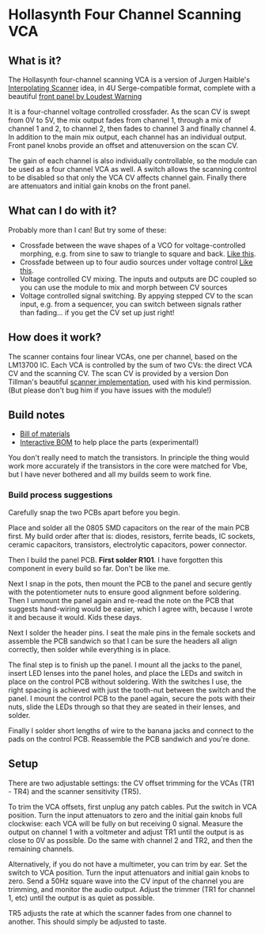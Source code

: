 # Hollasynth Four Channel Scanning VCA

##  What is it?

The Hollasynth four-channel scanning VCA is a version of Jurgen Haible's [Interpolating Scanner](http://jhaible.com/legacy/tonline_stuff/jh_ipscan.html) idea, in 4U Serge-compatible format, complete with a beautiful [front panel by Loudest Warning](http://www.loudestwarning.co.uk/portfolio/hollasynth-four-channel-scanning-vca/)

It is a four-channel voltage controlled crossfader. As the scan CV is swept from 0V to 5V, the mix output fades from channel 1, through a mix of channel 1 and 2, to channel 2, then fades to channel 3 and finally channel 4. In addition to the main mix output, each channel has an individual output. Front panel knobs provide an offset and attenuversion on the scan CV. 

The gain of each channel is also individually controllable, so the module can be used as a four channel VCA as well. A switch allows the scanning control to be disabled so that only the VCA CV affects channel gain. Finally there are attenuators and initial gain knobs on the front panel.

##  What can I do with it?

Probably more than I can! But try some of these: 

 - Crossfade between the wave shapes of a VCO for voltage-controlled morphing, e.g. from sine to saw to triangle to square and back. [Like this](https://www.instagram.com/p/BirFW7LH1m0). 
 - Crossfade between up to four audio sources under voltage control [Like this](https://www.instagram.com/p/BjSySMzl3wC). 
 - Voltage controlled CV mixing. The inputs and outputs are DC coupled so you can use the module to mix and morph between CV sources
 - Voltage controlled signal switching. By appying stepped CV to the scan input, e.g. from a sequencer, you can switch between signals rather than fading... if you get the CV set up just right!

## How does it work?

The scanner contains four linear VCAs, one per channel, based on the LM13700 IC. Each VCA is controlled by the sum of two CVs: the direct VCA CV and the scanning CV. The scan CV is provided by a version Don Tillman's beautiful [scanner implementation](http://till.com/articles/scanner/index.html), used with his kind permission. (But please don't bug him if you have issues with the module!)

## Build notes

 - [Bill of materials](bom.pdf) 
 - [Interactive BOM](ibom.html) to help place the parts (experimental!) 

You don't really need to match the transistors. In principle the thing would work more accurately if the transistors in the core were matched for Vbe, but I have never bothered and all my builds seem to work fine. 


### Build process suggestions

Carefully snap the two PCBs apart before you begin.

Place and solder all the 0805 SMD capacitors on the rear of the main PCB first. My build order after that is: diodes, resistors, ferrite beads, IC sockets, ceramic capacitors, transistors, electrolytic capacitors, power connector.

Then I build the panel PCB. **First solder R101**. I have forgotten this component in every build so far. Don't be like me. 

Next I snap in the pots, then mount the PCB to the panel and secure gently with the potentiometer nuts to ensure good alignment before soldering. Then I unmount the panel again and re-read the note on the PCB that suggests hand-wiring would be easier, which I agree with, because I wrote it and because it would. Kids these days. 

Next I solder the header pins. I seat the male pins in the female sockets and assemble the PCB sandwich so that I can be sure the headers all align correctly, then solder while everything is in place. 

The final step is to finish up the panel. I mount all the jacks to the panel, insert LED lenses into the panel holes, and place the LEDs and switch in place on the control PCB without soldering. With the switches I use, the right spacing is achieved with just the tooth-nut between the switch and the panel. I mount the control PCB to the panel again, secure the pots with their nuts, slide the LEDs through so that they are seated in their lenses, and solder.

Finally I solder short lengths of wire to the banana jacks and connect to the pads on the control PCB. Reassemble the PCB sandwich and you're done.

## Setup

There are two adjustable settings: the CV offset trimming for the VCAs (TR1 - TR4) and the scanner sensitivity (TR5).

To trim the VCA offsets, first unplug any patch cables. Put the switch in VCA position. Turn the input attenuators to zero and the initial gain knobs full clockwise: each VCA will be fully on but receiving 0 signal. Measure the output on channel 1 with a voltmeter and adjust TR1 until the output is as close to 0V as possible. Do the same with channel 2 and TR2, and then the remaining channels.

Alternatively, if you do not have a multimeter, you can trim by ear. Set the switch to VCA position. Turn the input attenuators and initial gain knobs to zero. Send a 50Hz square wave into the CV input of the channel you are trimming, and monitor the audio output. Adjust the trimmer (TR1 for channel 1, etc) until the output is as quiet as possible.

TR5 adjusts the rate at which the scanner fades from one channel to another. This should simply be adjusted to taste.







